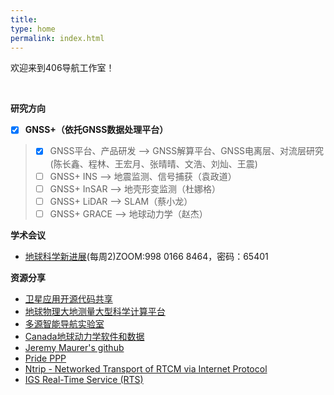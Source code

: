 ```yaml
---
title: 
type: home
permalink: index.html
---
```

欢迎来到406导航工作室！

</br>

**研究方向** 
- [x] **GNSS+（依托GNSS数据处理平台）**
>   - [x] GNSS平台、产品研发 --> GNSS解算平台、GNSS电离层、对流层研究(陈长鑫、程林、王宏月、张晴晴、文浩、刘灿、王震)
>   - [ ] GNSS+ INS --> 地震监测、信号捕获（袁政道）
>   - [ ] GNSS+ InSAR --> 地壳形变监测（杜娜格）
>   - [ ] GNSS+ LiDAR --> SLAM（蔡小龙）
>   - [ ] GNSS+ GRACE --> 地球动力学（赵杰）


**学术会议** 
* [地球科学新进展](http://www.sklgp.cdut.edu.cn/info/1026/6022.htm)(每周2)ZOOM:998 0166 8464，密码：65401


**资源分享**
* [卫星应用开源代码共享](https://www.esa.int/Enabling_Support/Space_Engineering_Technology/Radio_Frequency_Systems/Open_Source_Software_Resources_for_Space_Downstream_Applications)
* [地球物理大地测量大型科学计算平台](https://www.zcyphygeodesy.com)
* [多源智能导航实验室](http://www.i2nav.com/index)
* [Canada地球动力学软件和数据](https://www.nrcan.gc.ca/maps-tools-and-publications/geodetic-reference-systems/data/10923)
* [Jeremy Maurer's github](https://github.com/jlmaurer?tab=repositories)
* [Pride PPP](http://pride.whu.edu.cn/index.shtml)
* [Ntrip - Networked Transport of RTCM via Internet Protocol](https://igs.bkg.bund.de/ntrip/)
* [IGS Real-Time Service (RTS)](https://www.igs.org/rts)


</br>

